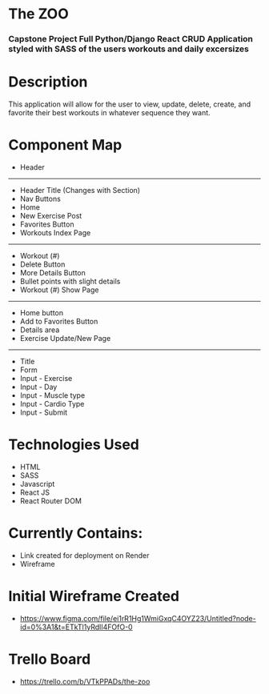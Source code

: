 # The ZOO 

### Capstone Project Full Python/Django React CRUD Application styled with SASS of the users workouts and daily excersizes

# Description

This application will allow for the user to view, update, delete, create, and favorite their best workouts in whatever sequence they want. 

# Component Map
- Header
-----
- Header Title (Changes with Section)
- Nav Buttons
- Home
- New Exercise Post
- Favorites Button
- Workouts Index Page
----
- Workout (#)
- Delete Button
- More Details Button
- Bullet points with slight details
- Workout (#) Show Page
---
- Home button
- Add to Favorites Button
- Details area
- Exercise Update/New Page
---
- Title
- Form
- Input - Exercise
- Input - Day
- Input - Muscle type
- Input - Cardio Type
- Input - Submit

# Technologies Used
- HTML
- SASS
- Javascript
- React JS
- React Router DOM

# Currently Contains:
- Link created for deployment on Render
- Wireframe

# Initial Wireframe Created
- https://www.figma.com/file/ei1rR1Hg1WmiGxqC4OYZ23/Untitled?node-id=0%3A1&t=ETkTl1yRdlI4FOfO-0

# Trello Board
- https://trello.com/b/VTkPPADs/the-zoo

